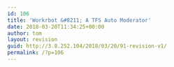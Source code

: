 ```yaml
---
id: 106
title: 'Workrbot &#8211; A TFS Auto Moderator'
date: 2018-03-20T11:34:25+00:00
author: tom
layout: revision
guid: http://3.8.252.104/2018/03/20/91-revision-v1/
permalink: /?p=106
---
```

